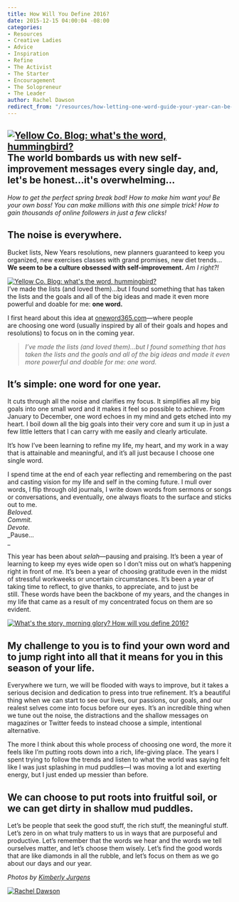 ```yaml
---
title: How Will You Define 2016?
date: 2015-12-15 04:00:04 -08:00
categories:
- Resources
- Creative Ladies
- Advice
- Inspiration
- Refine
- The Activist
- The Starter
- Encouragement
- The Solopreneur
- The Leader
author: Rachel Dawson
redirect_from: "/resources/how-letting-one-word-guide-your-year-can-be-a-serious-resolution-game-changer/"
---
```


## [![Yellow Co. Blog: what's the word, hummingbird? ](https://yellow-blog-images.imgix.net/2015/11/She-x-Eclectic-0831-1024x683.jpg)](https://yellow-blog-images.imgix.net/2015/11/She-x-Eclectic-0831-1024x683.jpg)The world bombards us with new self-improvement messages every single day, and, let's be honest...it's overwhelming...

_How to get the perfect spring break bod! How to make him want you! Be your own boss! You can make millions with this one simple trick! How to gain thousands of online followers in just a few clicks!_

## The noise is everywhere.

Bucket lists, New Years resolutions, new planners guaranteed to keep you organized, new exercises classes with grand promises, new diet trends…  
**We seem to be a culture obsessed with self-improvement.** _Am I right?!_

[![Yellow Co. Blog: what's the word, hummingbird?](https://yellow-blog-images.imgix.net/2015/11/She-x-Eclectic-0802.jpg)](https://yellow-blog-images.imgix.net/2015/11/She-x-Eclectic-0802.jpg)[  
](https://yellow-blog-images.imgix.net/2015/12/She-x-Eclectic-0802-copy.jpg)I’ve made the lists (and loved them)...but I found something that has taken the lists and the goals and all of the big ideas and made it even more powerful and doable for me: **one word.**

I first heard about this idea at [oneword365.com](http://oneword365.com/)—where people are choosing one word (usually inspired by all of their goals and hopes and resolutions) to focus on in the coming year.

> _I’ve made the lists (and loved them)...but I found something that has taken the lists and the goals and all of the big ideas and made it even more powerful and doable for me: one word._

## It’s simple: one word for one year.

It cuts through all the noise and clarifies my focus. It simplifies all my big goals into one small word and it makes it feel so possible to achieve. From January to December, one word echoes in my mind and gets etched into my heart. I boil down all the big goals into their very core and sum it up in just a few little letters that I can carry with me easily and clearly articulate.

It’s how I’ve been learning to refine my life, my heart, and my work in a way that is attainable and meaningful, and it’s all just because I choose one single word.

I spend time at the end of each year reflecting and remembering on the past and casting vision for my life and self in the coming future. I mull over words, I flip through old journals, I write down words from sermons or songs or conversations, and eventually, one always floats to the surface and sticks out to me.  
_Beloved._  
_Commit._  
_Devote._  
_Pause...  
_

This year has been about _selah_—pausing and praising. It’s been a year of learning to keep my eyes wide open so I don’t miss out on what’s happening right in front of me. It’s been a year of choosing gratitude even in the midst of stressful workweeks or uncertain circumstances. It’s been a year of taking time to reflect, to give thanks, to appreciate, and to just be still. These words have been the backbone of my years, and the changes in my life that came as a result of my concentrated focus on them are so evident.

[![What's the story, morning glory? How will you define 2016? ](https://yellow-blog-images.imgix.net/2015/11/She-x-Eclectic-0834-1024x683.jpg)](https://yellow-blog-images.imgix.net/2015/11/She-x-Eclectic-0834-1024x683.jpg)

## **My challenge to you is to find your own word and to jump right into all that it means for you in this season of your life.**

Everywhere we turn, we will be flooded with ways to improve, but it takes a serious decision and dedication to press into true refinement. It’s a beautiful thing when we can start to see our lives, our passions, our goals, and our realest selves come into focus before our eyes. It’s an incredible thing when we tune out the noise, the distractions and the shallow messages on magazines or Twitter feeds to instead choose a simple, intentional alternative.

The more I think about this whole process of choosing one word, the more it feels like I’m putting roots down into a rich, life-giving place. The years I spent trying to follow the trends and listen to what the world was saying felt like I was just splashing in mud puddles—I was moving a lot and exerting energy, but I just ended up messier than before.

## We can choose to put roots into fruitful soil, or we can get dirty in shallow mud puddles.

Let’s be people that seek the good stuff, the rich stuff, the meaningful stuff. Let’s zero in on what truly matters to us in ways that are purposeful and productive. Let’s remember that the words we hear and the words we tell ourselves matter, and let’s choose them wisely. Let’s find the good words that are like diamonds in all the rubble, and let’s focus on them as we go about our days and our year.

_Photos by [Kimberly Jurgens](http://eclecticstateofmind.com/)_

[![Rachel Dawson](https://yellow-blog-images.imgix.net/2015/05/Dawson.jpg)](http://www.racheladawson.com/)
